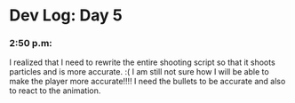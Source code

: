 # Dev Log: Day 5
### 2:50 p.m:
I realized that I need to rewrite the entire shooting script so that it shoots particles and is more accurate. :( 
I am still not sure how I will be able to make the player more accurate!!!! I need the bullets to be accurate and also to react to the animation. 
